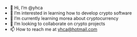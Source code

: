 - 👋 Hi, I’m @yhca
- 👀 I’m interested in learning how to develop crypto software
- 🌱 I’m currently learning morea about cryptocurrency
- 💞️ I’m looking to collaborate on crypto projects
- 📫 How to reach me at yhca@hotmail.com

<!---
yhca/yhca is a ✨ special ✨ repository because its `README.md` (this file) appears on your GitHub profile.
You can click the Preview link to take a look at your changes.
--->
